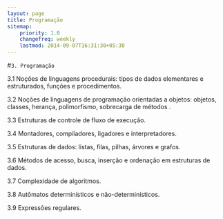 ```yaml
---
layout: page
title: Programação
sitemap:
    priority: 1.0
    changefreq: weekly
    lastmod: 2014-09-07T16:31:30+05:30
---
```

#```3. Programação```

3.1 Noções de linguagens procedurais: tipos de dados elementares e estruturados, funções e procedimentos.

3.2 Noções de linguagens de programação orientadas a objetos: objetos, classes, herança, polimorfismo, sobrecarga de métodos .

3.3 Estruturas de controle de fluxo de execução.

3.4 Montadores, compiladores, ligadores e interpretadores.

3.5 Estruturas de dados: listas, filas, pilhas, árvores e grafos.

3.6 Métodos de acesso, busca, inserção e ordenação em estruturas de dados.

3.7 Complexidade de algoritmos.

3.8 Autômatos determinísticos e não-determinísticos.

3.9 Expressões regulares.